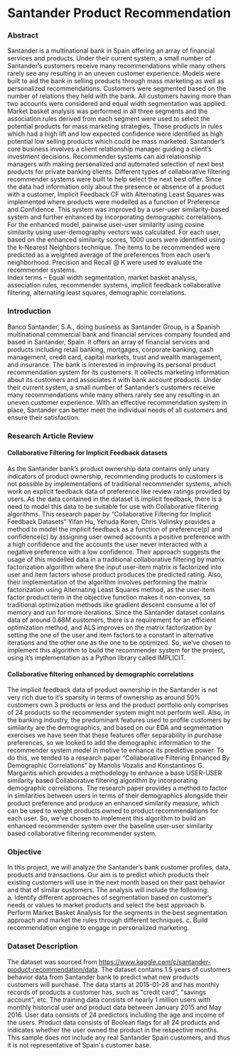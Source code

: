 # Santander Product Recommendation

### Abstract

Santander is a multinational bank in Spain offering an array of financial services and products. Under their current system, a small number of Santander’s customers receive many recommendations while many others rarely see any resulting in an uneven customer experience. Models were built to aid the bank in selling products through mass marketing as well as personalized recommendations.
Customers were segmented based on the number of relations they held with the bank. All customers having more than two accounts were considered and equal width segmentation was applied. Market basket analysis was performed in all three segments and the association rules derived from each segment were used to select the potential products for mass marketing strategies. Those products in rules which had a high lift and low expected confidence were identified as high potential low selling products which could be mass marketed. 
Santander’s core business involves a client relationship manager guiding a client’s investment decisions.  Recommender systems can aid relationship managers with making personalized and automated selection of next best products for private banking clients. Different types of collaborative filtering recommender systems were built to help select the next best offer. Since the data had information only about the presence or absence of a product with a customer, Implicit Feedback CF with Alternating Least Squares was implemented where products were modelled as a function of Preference and Confidence. This system was improved by a user-user similarity-based system and further enhanced by incorporating demographic correlations. For the enhanced model, pairwise user-user similarity using cosine similarity using user-demography vectors was calculated. For each user, based on the enhanced similarity scores, 1000 users were identified using the k-Nearest Neighbors technique. The items to be recommended were predicted as a weighted average of the preferences from each user’s neighborhood. Precision and Recall @ K were used to evaluate the recommender systems.  
Index terms – Equal width segmentation, market basket analysis, association rules, recommender systems, implicit feedback collaborative filtering, alternating least squares, demographic correlations.

### Introduction

Banco Santander, S.A., doing business as Santander Group, is a Spanish multinational commercial bank and financial services company founded and based in Santander, Spain. It offers an array of financial services and products including retail banking, mortgages, corporate banking, cash management, credit card, capital markets, trust and wealth management, and insurance. The bank is interested in improving its personal product recommendation system for its customers. It collects marketing information about its customers and associates it with bank account products. Under their current system, a small number of Santander’s customers receive many recommendations while many others rarely see any resulting in an uneven customer experience. With an effective recommendation system in place, Santander can better meet the individual needs of all customers and ensure their satisfaction.

### Research Article Review

#### Collaborative Filtering for Implicit Feedback datasets

As the Santander bank’s product ownership data contains only unary indicators of product ownership, recommending products to customers is not possible by implementations of traditional recommender systems, which work on explicit feedback data of preference like review ratings provided by users. As the data contained in the dataset is implicit feedback, there is a need to model this data to be suitable for use with Collaborative filtering algorithms. This research paper by “Collaborative Filtering for Implicit Feedback Datasets” Yifan Hu, Yehuda Koren, Chris Volinsky provides a method to model the implicit feedback as a function of preference(p) and confidence(c) by assigning user owned accounts a positive preference with a high confidence and the accounts the user never interacted with a negative preference with a low confidence. Their approach suggests the usage of this modelled data in a traditional collaborative filtering by matrix factorization algorithm where the input user-item matrix is factorized into user and item factors whose product produces the predicted rating. Also, their implementation of the algorithm involves performing the matrix factorization using Alternating Least Squares method, as the user-item factor product term in the objective function makes it non-convex, so traditional optimization methods like gradient descent consume a lot of memory and run for more iterations. Since the Santander dataset contains data of around 0.68M customers, there is a requirement for an efficient optimization method, and ALS improves on the matrix factorization by setting the one of the user and item factors to a constant in alternative iterations and the other one as the one to be optimized. So, we’ve chosen to implement this algorithm to build the recommender system for the project, using it’s implementation as a Python library called IMPLICIT.

#### Collaborative filtering enhanced by demographic correlations

The implicit feedback data of product ownership in the Santander is not very rich due to it’s sparsity in terms of ownership as around 50% customers own 3 products or less and the product portfolio only comprises of 24 products so the recommender system might not perform well. Also, in the banking industry, the predominant features used to profile customers by similarity are the demographics, and based on our EDA and segmentation exercises we have seen that these features offer separability in purchase preferences, so we looked to add the demographic information to the recommender system model in motive to enhance its predictive power. To do this, we tended to a research paper “Collaborative Filtering Enhanced By Demographic Correlations” by Manolis Vozalis and Konstantinos G. Margaritis which provides a methodology to enhance a base USER-USER similarity based Collaborative filtering algorithm by incorporating demographic correlations. The research paper provides a method to factor in similarities between users in terms of their demographics alongside their product preference and produce an enhanced similarity measure, which can be used to weight products owned to product recommendations for each user. So, we’ve chosen to implement this algorithm to build an enhanced recommender system over the baseline user-user similarity based collaborative filtering recommender system.

### Objective

In this project, we will analyze the Santander’s bank customer profiles, data, products and transactions. Our aim is to predict which products their existing customers will use in the next month based on their past behavior and that of similar customers.  The analysis will include the following:  
a.	Identify different approaches of segmentation based on customer’s needs or values to market products and select the best approach
b.	Perform Market Basket Analysis for the segments in the best segmentation approach and market the rules through different techniques.
c.	Build recommendation engine to engage in personalized marketing.

### Dataset Description

The dataset was sourced from https://www.kaggle.com/c/santander-product-recommendation/data. The dataset contains 1.5 years of customers behavior data from Santander bank to predict what new products customers will purchase. The data starts at 2015-01-28 and has monthly records of products a customer has, such as "credit card", "savings account", etc. The training data consists of nearly 1 million users with monthly historical user and product data between January 2015 and May 2016. User data consists of 24 predictors including the age and income of the users. Product data consists of Boolean flags for all 24 products and indicates whether the user owned the product in the respective months. This sample does not include any real Santander Spain customers, and thus it is not representative of Spain's customer base.

